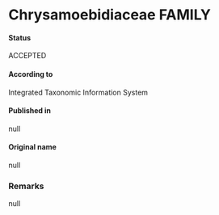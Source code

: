 Chrysamoebidiaceae FAMILY
=======

#### Status
ACCEPTED

#### According to
Integrated Taxonomic Information System

#### Published in
null

#### Original name
null

### Remarks
null